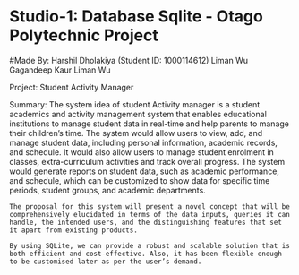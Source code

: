 # Studio-1: Database Sqlite - Otago Polytechnic Project

#Made By:
    Harshil Dholakiya (Student ID: 1000114612)
    Liman Wu
    Gagandeep Kaur
    Liman Wu

Project: Student Activity Manager

Summary: 
    The system idea of student Activity manager is a student academics and activity management system that enables educational institutions to manage student data in real-time and help parents to manage their children’s time. The system would allow users to view, add, and manage student data, including personal information, academic records, and schedule. It would also allow users to manage student enrolment in classes, extra-curriculum activities and track overall progress. The system would generate reports on student data, such as academic performance, and schedule, which can be customized to show data for specific time periods, student groups, and academic departments. 
    
    The proposal for this system will present a novel concept that will be comprehensively elucidated in terms of the data inputs, queries it can handle, the intended users, and the distinguishing features that set it apart from existing products.
    
    By using SQLite, we can provide a robust and scalable solution that is both efficient and cost-effective. Also, it has been flexible enough to be customised later as per the user’s demand.

